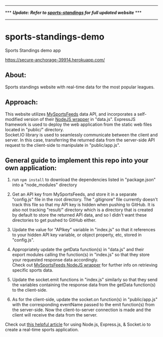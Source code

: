 ___
\*** ***Update: Refer to [sports-standings](https://github.com/mattfried/sports-standings) for full updated website*** ***
___

# sports-standings-demo
Sports Standings demo app

https://secure-anchorage-39914.herokuapp.com/


## About:
Sports standings website with real-time data for the most popular leagues.


## Approach:
This website utilizes [MySportsFeeds](https://www.mysportsfeeds.com/) data API, and incorporates a self-modified version of their [NodeJS wrapper](https://github.com/mattfried/mysportsfeeds-node) in "data.js".
ExpressJS framework is used to deploy the web application from the static web files located in "public/" directory.  
Socket.IO library is used to seamlessly communicate between the client and server. In this case, transferring the returned data from the server-side API request to the client-side to manipulate in "public/app.js".


## General guide to implement this repo into your own application:

1. run `npm install` to download the dependencies listed in "package.json" into a "node_modules" directory 

2. Get an API key from MySportsFeeds, and store it in a separate "config.js" file in the root directory. The ".gitignore" file currently doesn't track this file so that my API key is hidden when pushing to GitHub. It is also not tracking "result/" directory which is a directory that is created by default to store the returned API data, and so I didn't want these directories to get pushed to GitHub either.

3. Update the value for "APIkey" variable in "index.js" so that it references to your hidden API key variable, or object property, etc, stored in "config.js".

4. Appropriately update the getData function(s) in "data.js" and their export modules calling the function(s) in "index.js" so that they store your requested response data accordingly.  
   Check out [MySportsFeeds NodeJS wrapper](https://github.com/MySportsFeeds/mysportsfeeds-node) for further info on retrieving specific sports data.

5. Update the socket.emit functions in "index.js" similarly so that they send the variables containing the response data from the getData function(s) to the client-side.

7. As for the client-side, update the socket.on function(s) in "public/app.js" with the corresponding eventName passed to the emit function(s) from the server-side. Now the client-to-server connection is made and the client will receive the data from the server.

Check out [this helpful article](https://code.tutsplus.com/tutorials/real-time-sports-application-using-nodejs--cms-30594) for using Node.js, Express.js, & Socket.io to create a real-time sports application.
